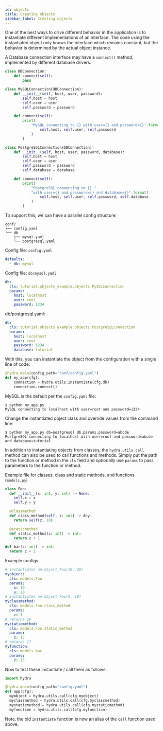 ```yaml
---
id: objects
title: Creating objects
sidebar_label: Creating objects
---
```

One of the best ways to drive different behavior in the application is to instantiate different implementations of an interface.
The code using the instantiated object only knows the interface which remains constant, but the behavior
is determined by the actual object instance.

A Database connection interface may have a `connect()` method, implemented by different database drivers.

```python
class DBConnection:
    def connect(self):
        pass

class MySQLConnection(DBConnection):
    def __init__(self, host, user, password):
        self.host = host
        self.user = user
        self.password = password

    def connect(self):
        print(
            "MySQL connecting to {} with user={} and password={}".format(
                self.host, self.user, self.password
            )
        )

class PostgreSQLConnection(DBConnection):
    def __init__(self, host, user, password, database):
        self.host = host
        self.user = user
        self.password = password
        self.database = database

    def connect(self):
        print(
            "PostgreSQL connecting to {} "
            "with user={} and password={} and database={}".format(
                self.host, self.user, self.password, self.database
            )
        )
```

To support this, we can have a parallel config structure:
```text
conf/
├── config.yaml
└── db
    ├── mysql.yaml
    └── postgresql.yaml
```

Config file: `config.yaml`
```yaml
defaults:
  - db: mysql
```
Config file: `db/mysql.yaml`
```yaml
db:
  cls: tutorial.objects_example.objects.MySQLConnection
  params:
    host: localhost
    user: root
    password: 1234
```
db/postgresql.yaml:
```yaml
db:
  cls: tutorial.objects_example.objects.PostgreSQLConnection
  params:
    host: localhost
    user: root
    password: 1234
    database: tutorial
```

With this, you can instantiate the object from the configuration with a single line of code:
```python
@hydra.main(config_path="conf/config.yaml")
def my_app(cfg):
    connection = hydra.utils.instantiate(cfg.db)
    connection.connect()
```

MySQL is the default per the `config.yaml` file:
```text
$ python my_app.py
MySQL connecting to localhost with user=root and password=1234
```
Change the instantiated object class and override values from the command line:
```text
$ python my_app.py db=postgresql db.params.password=abcde
PostgreSQL connecting to localhost with user=root and password=abcde and database=tutorial
```

In addition to instantiating objects from classes, the `hydra.utils.call` method can also
be used to call functions and methods.  Simply put the path to the function or method in the
`cls` field and optionally use `params` to pass parameters to the function or method.

Example file for classes, class and static methods, and functions (`models.py`)
```python
class Foo:
  def __init__(x: int, y: int) -> None:
    self.x = x
    self.y = y

  @classmethod
  def class_method(self, z: int) -> Any:
    return self(z, 10)

  @staticmethod
  def static_method(z: int) -> int:
    return z + 1

def bar(z: int) -> int:
  return z + 2
```
Example configs
```yaml
# instantiates an object Foo(10, 20)
myobject:
  cls: models.Foo
  params:
    x: 10
    y: 20
# instantiates an object Foo(5, 10)
myclassmethod:
  cls: models.Foo.class_method
  params:
    z: 5
# returns 16
mystaticmethod:
  cls: models.Foo.static_method
  params:
    z: 15
# returns 17
myfunction:
  cls: models.bar
  params:
    z: 15
```
Now to test these instantiate / call them as follows:
```python
import hydra

@hydra.main(config_path="config.yaml")
def app(cfg):
  myobject = hydra.utils.call(cfg.myobject)
  myclassmethod = hydra.utils.call(cfg.myclassmethod)
  mystaticmethod = hydra.utils.call(cfg.mystaticmethod)
  myfunction = hydra.utils.call(cfg.myfunction)
```
Note, the old `instantiate` function is now an alias of the `call` function used above.
